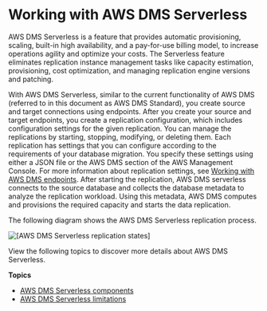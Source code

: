 # Working with AWS DMS Serverless<a name="CHAP_Serverless"></a>

AWS DMS Serverless is a feature that provides automatic provisioning, scaling, built\-in high availability, and a pay\-for\-use billing model, to increase operations agility and optimize your costs\. The Serverless feature eliminates replication instance management tasks like capacity estimation, provisioning, cost optimization, and managing replication engine versions and patching\.

With AWS DMS Serverless, similar to the current functionality of AWS DMS \(referred to in this document as AWS DMS Standard\), you create source and target connections using endpoints\. After you create your source and target endpoints, you create a replication configuration, which includes configuration settings for the given replication\. You can manage the replications by starting, stopping, modifying, or deleting them\. Each replication has settings that you can configure according to the requirements of your database migration\. You specify these settings using either a JSON file or the AWS DMS section of the AWS Management Console\. For more information about replication settings, see [ Working with AWS DMS endpoints](https://docs.aws.amazon.com/dms/latest/userguide/CHAP_Endpoints.html)\. After starting the replication, AWS DMS serverless connects to the source database and collects the database metadata to analyze the replication workload\. Using this metadata, AWS DMS computes and provisions the required capacity and starts the data replication\.

The following diagram shows the AWS DMS Serverless replication process\.

![\[AWS DMS Serverless replication states\]](http://docs.aws.amazon.com/dms/latest/userguide/images/datarep-serverless-replication-process.png)



View the following topics to discover more details about AWS DMS Serverless\.

**Topics**
+ [AWS DMS Serverless components](CHAP_Serverless.Components.md)
+ [AWS DMS Serverless limitations](CHAP_Serverless.Limitations.md)